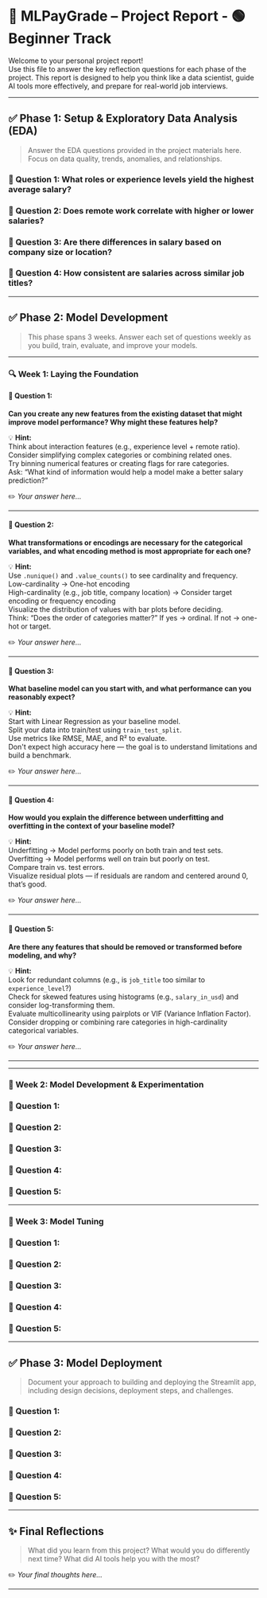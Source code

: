 # 📄 MLPayGrade – Project Report - 🟢 **Beginner Track**

Welcome to your personal project report!  
Use this file to answer the key reflection questions for each phase of the project. This report is designed to help you think like a data scientist, guide AI tools more effectively, and prepare for real-world job interviews.

---

## ✅ Phase 1: Setup & Exploratory Data Analysis (EDA)

> Answer the EDA questions provided in the project materials here. Focus on data quality, trends, anomalies, and relationships.

### 🔑 Question 1: What roles or experience levels yield the highest average salary?

### 🔑 Question 2: Does remote work correlate with higher or lower salaries?

### 🔑 Question 3: Are there differences in salary based on company size or location?

### 🔑 Question 4: How consistent are salaries across similar job titles?

---

## ✅ Phase 2: Model Development

> This phase spans 3 weeks. Answer each set of questions weekly as you build, train, evaluate, and improve your models.

---

### 🔍 Week 1: Laying the Foundation

#### 🔑 Question 1:
**Can you create any new features from the existing dataset that might improve model performance? Why might these features help?**

💡 **Hint:**  
Think about interaction features (e.g., experience level + remote ratio).  
Consider simplifying complex categories or combining related ones.  
Try binning numerical features or creating flags for rare categories.  
Ask: “What kind of information would help a model make a better salary prediction?”

✏️ *Your answer here...*

---

#### 🔑 Question 2:
**What transformations or encodings are necessary for the categorical variables, and what encoding method is most appropriate for each one?**

💡 **Hint:**  
Use `.nunique()` and `.value_counts()` to see cardinality and frequency.  
Low-cardinality → One-hot encoding  
High-cardinality (e.g., job title, company location) → Consider target encoding or frequency encoding  
Visualize the distribution of values with bar plots before deciding.  
Think: “Does the order of categories matter?” If yes → ordinal. If not → one-hot or target.

✏️ *Your answer here...*

---

#### 🔑 Question 3:
**What baseline model can you start with, and what performance can you reasonably expect?**

💡 **Hint:**  
Start with Linear Regression as your baseline model.  
Split your data into train/test using `train_test_split`.  
Use metrics like RMSE, MAE, and R² to evaluate.  
Don't expect high accuracy here — the goal is to understand limitations and build a benchmark.

✏️ *Your answer here...*

---

#### 🔑 Question 4:
**How would you explain the difference between underfitting and overfitting in the context of your baseline model?**

💡 **Hint:**  
Underfitting → Model performs poorly on both train and test sets.  
Overfitting → Model performs well on train but poorly on test.  
Compare train vs. test errors.  
Visualize residual plots — if residuals are random and centered around 0, that’s good.

✏️ *Your answer here...*

---

#### 🔑 Question 5:
**Are there any features that should be removed or transformed before modeling, and why?**

💡 **Hint:**  
Look for redundant columns (e.g., is `job_title` too similar to `experience_level`?)  
Check for skewed features using histograms (e.g., `salary_in_usd`) and consider log-transforming them.  
Evaluate multicollinearity using pairplots or VIF (Variance Inflation Factor).  
Consider dropping or combining rare categories in high-cardinality categorical variables.

✏️ *Your answer here...*

---


---

### 📆 Week 2: Model Development & Experimentation

### 🔑 Question 1:

### 🔑 Question 2:

### 🔑 Question 3:

### 🔑 Question 4:

### 🔑 Question 5:

---

### 📆 Week 3: Model Tuning

### 🔑 Question 1:

### 🔑 Question 2:

### 🔑 Question 3:

### 🔑 Question 4:

### 🔑 Question 5:

---

## ✅ Phase 3: Model Deployment

> Document your approach to building and deploying the Streamlit app, including design decisions, deployment steps, and challenges.

### 🔑 Question 1:

### 🔑 Question 2:

### 🔑 Question 3:

### 🔑 Question 4:

### 🔑 Question 5:

---

## ✨ Final Reflections

> What did you learn from this project? What would you do differently next time? What did AI tools help you with the most?

✏️ *Your final thoughts here...*

---
